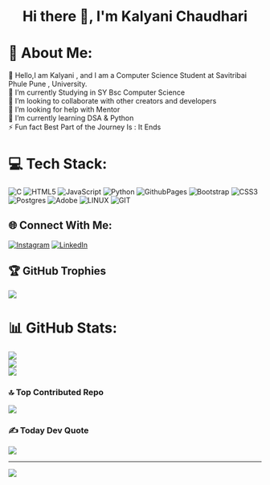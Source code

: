 <h1 align="center">Hi there 👋, I'm Kalyani Chaudhari</h1> 


# 💫 About Me: 
💫 Hello,I am Kalyani , and I am a Computer  Science Student at Savitribai Phule Pune , University.<br>
🔭 I’m currently Studying in SY Bsc Computer Science<br>
👯 I’m looking to collaborate with other creators and developers<br>
🤝 I’m looking for help with Mentor<br>🌱 I’m currently learning DSA & Python<br>
⚡ Fun fact Best Part of the Journey Is : It Ends

# 💻 Tech Stack:
![C](https://img.shields.io/badge/c-%2300599C.svg?style=plastic&logo=c&logoColor=white) ![HTML5](https://img.shields.io/badge/html5-%23E34F26.svg?style=plastic&logo=html5&logoColor=white) ![JavaScript](https://img.shields.io/badge/javascript-%23323330.svg?style=plastic&logo=javascript&logoColor=%23F7DF1E) ![Python](https://img.shields.io/badge/python-3670A0?style=plastic&logo=python&logoColor=ffdd54) ![GithubPages](https://img.shields.io/badge/github%20pages-121013?style=plastic&logo=github&logoColor=white) ![Bootstrap](https://img.shields.io/badge/bootstrap-%238511FA.svg?style=plastic&logo=bootstrap&logoColor=white) ![CSS3](https://img.shields.io/badge/css3-%231572B6.svg?style=plastic&logo=css3&logoColor=white) ![Postgres](https://img.shields.io/badge/postgres-%23316192.svg?style=plastic&logo=postgresql&logoColor=white) ![Adobe](https://img.shields.io/badge/adobe-%23FF0000.svg?style=plastic&logo=adobe&logoColor=white) ![LINUX](https://img.shields.io/badge/Linux-FCC624?style=plastic&logo=linux&logoColor=black) ![GIT](https://img.shields.io/badge/Git-fc6d26?style=plastic&logo=git&logoColor=white)



## 🌐 Connect With Me:
[![Instagram](https://img.shields.io/badge/Instagram-%23E4405F.svg?logo=Instagram&logoColor=white)](https://instagram.com/miss_kalyani_281)
 [![LinkedIn](https://img.shields.io/badge/LinkedIn-%230077B5.svg?logo=linkedin&logoColor=white)](https://linkedin.com/in/Kalyani-chaudhari1113) 

## 🏆 GitHub Trophies
![](https://github-profile-trophy.vercel.app/?username=misskalyani&theme=monokai&no-frame=false&no-bg=false&margin-w=4)







# 📊 GitHub Stats:

![](https://github-readme-stats.vercel.app/api?username=misskalyani&theme=radical&hide_border=false&include_all_commits=true&count_private=true)<br/>
![](https://github-readme-streak-stats.herokuapp.com/?user=misskalyani&theme=radical&hide_border=false)<br/>
![](https://github-readme-stats.vercel.app/api/top-langs/?username=misskalyani&theme=radical&hide_border=false&include_all_commits=true&count_private=true&layout=compact)


### 🔝 Top Contributed Repo
![](https://github-contributor-stats.vercel.app/api?username=misskalyani&limit=5&theme=radical&combine_all_yearly_contributions=true)



### ✍️ Today Dev Quote
![](https://quotes-github-readme.vercel.app/api?type=horizontal&theme=radical)


---
[![](https://visitcount.itsvg.in/api?id=misskalyani&icon=0&color=0)](https://visitcount.itsvg.in)


